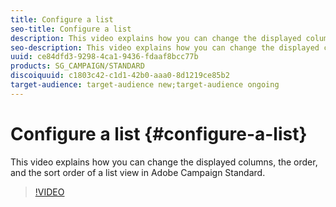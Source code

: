 ```yaml
---
title: Configure a list
seo-title: Configure a list
description: This video explains how you can change the displayed columns, the order, and the sort order of a list view in Adobe Campaign Standard. 
seo-description: This video explains how you can change the displayed columns, the order, and the sort order of a list view in Adobe Campaign Standard. 
uuid: ce84dfd3-9298-4ca1-9436-fdaaf8bcc77b
products: SG_CAMPAIGN/STANDARD
discoiquuid: c1803c42-c1d1-42b0-aaa0-8d1219ce85b2
target-audience: target-audience new;target-audience ongoing
---
```


# Configure a list {#configure-a-list}

This video explains how you can change the displayed columns, the order, and the sort order of a list view in Adobe Campaign Standard. 

>[!VIDEO](https://video.tv.adobe.com/v/25288/?quality=12)
